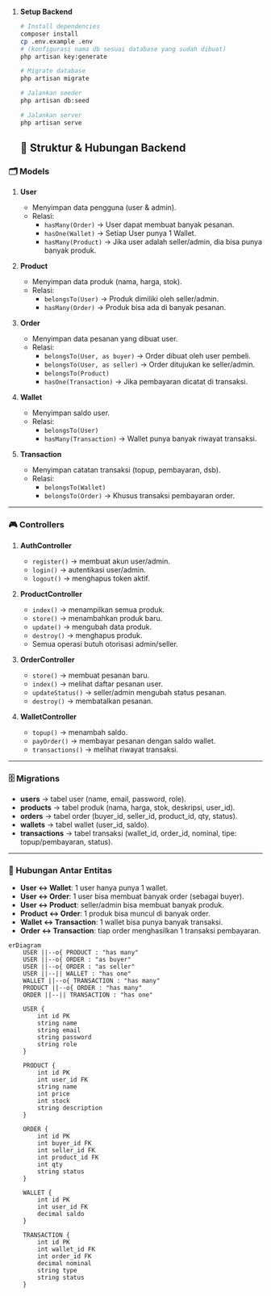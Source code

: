 1. **Setup Backend**
    ```bash
    # Install dependencies
    composer install
    cp .env.example .env
    # (konfigurasi nama db sesuai database yang sudah dibuat)
    php artisan key:generate
    
    # Migrate database
    php artisan migrate
    
    # Jalankan seeder
    php artisan db:seed
    
    # Jalankan server
    php artisan serve
    ```

    ## 📂 Struktur & Hubungan Backend

### 🗂 Models
1. **User**
   - Menyimpan data pengguna (user & admin).
   - Relasi:
     - `hasMany(Order)` → User dapat membuat banyak pesanan.
     - `hasOne(Wallet)` → Setiap User punya 1 Wallet.
     - `hasMany(Product)` → Jika user adalah seller/admin, dia bisa punya banyak produk.

2. **Product**
   - Menyimpan data produk (nama, harga, stok).
   - Relasi:
     - `belongsTo(User)` → Produk dimiliki oleh seller/admin.
     - `hasMany(Order)` → Produk bisa ada di banyak pesanan.

3. **Order**
   - Menyimpan data pesanan yang dibuat user.
   - Relasi:
     - `belongsTo(User, as buyer)` → Order dibuat oleh user pembeli.
     - `belongsTo(User, as seller)` → Order ditujukan ke seller/admin.
     - `belongsTo(Product)`
     - `hasOne(Transaction)` → Jika pembayaran dicatat di transaksi.

4. **Wallet**
   - Menyimpan saldo user.
   - Relasi:
     - `belongsTo(User)`
     - `hasMany(Transaction)` → Wallet punya banyak riwayat transaksi.

5. **Transaction**
   - Menyimpan catatan transaksi (topup, pembayaran, dsb).
   - Relasi:
     - `belongsTo(Wallet)`
     - `belongsTo(Order)` → Khusus transaksi pembayaran order.

---

### 🎮 Controllers
1. **AuthController**
   - `register()` → membuat akun user/admin.
   - `login()` → autentikasi user/admin.
   - `logout()` → menghapus token aktif.

2. **ProductController**
   - `index()` → menampilkan semua produk.
   - `store()` → menambahkan produk baru.
   - `update()` → mengubah data produk.
   - `destroy()` → menghapus produk.
   - Semua operasi butuh otorisasi admin/seller.

3. **OrderController**
   - `store()` → membuat pesanan baru.
   - `index()` → melihat daftar pesanan user.
   - `updateStatus()` → seller/admin mengubah status pesanan.
   - `destroy()` → membatalkan pesanan.

4. **WalletController**
   - `topup()` → menambah saldo.
   - `payOrder()` → membayar pesanan dengan saldo wallet.
   - `transactions()` → melihat riwayat transaksi.

---

### 🗄 Migrations
- **users** → tabel user (name, email, password, role).  
- **products** → tabel produk (nama, harga, stok, deskripsi, user_id).  
- **orders** → tabel order (buyer_id, seller_id, product_id, qty, status).  
- **wallets** → tabel wallet (user_id, saldo).  
- **transactions** → tabel transaksi (wallet_id, order_id, nominal, tipe: topup/pembayaran, status).  

---

### 🔗 Hubungan Antar Entitas
- **User ↔ Wallet**: 1 user hanya punya 1 wallet.  
- **User ↔ Order**: 1 user bisa membuat banyak order (sebagai buyer).  
- **User ↔ Product**: seller/admin bisa membuat banyak produk.  
- **Product ↔ Order**: 1 produk bisa muncul di banyak order.  
- **Wallet ↔ Transaction**: 1 wallet bisa punya banyak transaksi.  
- **Order ↔ Transaction**: tiap order menghasilkan 1 transaksi pembayaran.  


```mermaid
erDiagram
    USER ||--o{ PRODUCT : "has many"
    USER ||--o{ ORDER : "as buyer"
    USER ||--o{ ORDER : "as seller"
    USER ||--|| WALLET : "has one"
    WALLET ||--o{ TRANSACTION : "has many"
    PRODUCT ||--o{ ORDER : "has many"
    ORDER ||--|| TRANSACTION : "has one"

    USER {
        int id PK
        string name
        string email
        string password
        string role
    }

    PRODUCT {
        int id PK
        int user_id FK
        string name
        int price
        int stock
        string description
    }

    ORDER {
        int id PK
        int buyer_id FK
        int seller_id FK
        int product_id FK
        int qty
        string status
    }

    WALLET {
        int id PK
        int user_id FK
        decimal saldo
    }

    TRANSACTION {
        int id PK
        int wallet_id FK
        int order_id FK
        decimal nominal
        string type
        string status
    }
```

